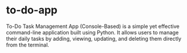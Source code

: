 # to-do-app
To-Do Task Management App (Console-Based) is a simple yet effective command-line application built using Python. It allows users to manage their daily tasks by adding, viewing, updating, and deleting them directly from the terminal.
